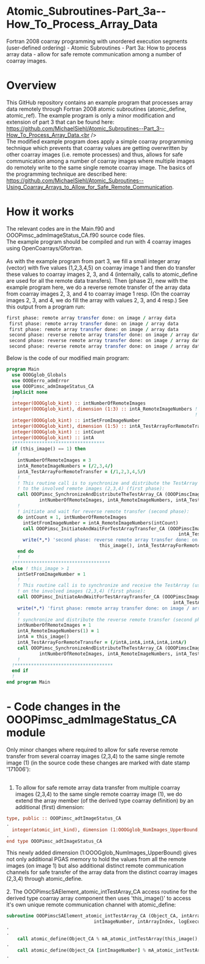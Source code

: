 # Atomic_Subroutines-Part_3a--How_To_Process_Array_Data
Fortran 2008 coarray programming with unordered execution segments (user-defined ordering) - Atomic Subroutines - Part 3a: How to process array data - allow for safe remote communication among a number of coarray images.

# Overview
This GitHub repository contains an example program that processes array data remotely through Fortran 2008 atomic subroutines (atomic_define, atomic_ref). The example program is only a minor modification and extension of part 3 that can be found here: https://github.com/MichaelSiehl/Atomic_Subroutines--Part_3--How_To_Process_Array_Data.<br />
<br />
The modified example program does apply a simple coarray programming technique which prevents that coarray values are getting overwritten by other coarray images (i.e. remote processes) and thus, allows for safe communication among a number of coarray images where multiple images do remotely write to the same single remote coarray image. The basics of the programming technique are described here: https://github.com/MichaelSiehl/Atomic_Subroutines--Using_Coarray_Arrays_to_Allow_for_Safe_Remote_Communication.

# How it works
The relevant codes are in the Main.f90 and OOOPimsc_admImageStatus_CA.f90 source code files.<br />
The example program should be compiled and run with 4 coarray images using OpenCoarrays/Gfortran.<br />
<br />
As with the example program from part 3, we fill a small integer array (vector) with five values (1,2,3,4,5) on coarray image 1 and then do transfer these values to coarray images 2, 3, and 4 (internally, calls to atomic_define are used for all the remote data transfers). Then (phase 2), new with the example program here, we do a reverse remote transfer of the array data from coarray images 2, 3, and 4 to coarray image 1 resp. (On the coarray images 2, 3, and 4, we do fill the array with values 2, 3, and 4 resp.)
See this output from a program run:<br />

```fortran
first phase: remote array transfer done: on image / array data           2           1           2           3           4           5
 first phase: remote array transfer done: on image / array data           3           1           2           3           4           5
 first phase: remote array transfer done: on image / array data           4           1           2           3           4           5
 second phase: reverse remote array transfer done: on image / array data           1           2           2           2           2           2
 second phase: reverse remote array transfer done: on image / array data           1           3           3           3           3           3
 second phase: reverse remote array transfer done: on image / array data           1           4           4           4           4           4
```

Below is the code of our modified main program:

```fortran
program Main
  use OOOGglob_Globals
  use OOOEerro_admError
  use OOOPimsc_admImageStatus_CA
  implicit none
  !
  integer(OOOGglob_kint) :: intNumberOfRemoteImages
  integer(OOOGglob_kint), dimension (1:3) :: intA_RemoteImageNumbers ! please compile and run the
                                                                     ! program with 4 coarray images
  integer(OOOGglob_kint) :: intSetFromImageNumber
  integer(OOOGglob_kint), dimension (1:5) :: intA_TestArrayForRemoteTransfer
  integer(OOOGglob_kint) :: intCount
  integer(OOOGglob_kint) :: intA
  !*********************************
  if (this_image() == 1) then
    !
    intNumberOfRemoteImages = 3
    intA_RemoteImageNumbers = (/2,3,4/)
    intA_TestArrayForRemoteTransfer = (/1,2,3,4,5/)
    !
    ! This routine call is to synchronize and distribute the TestArray (using atomic subroutines)
    ! to the involved remote images (2,3,4) (first phase):
    call OOOPimsc_SynchronizeAndDistributeTheTestArray_CA (OOOPimscImageStatus_CA_1, &
            intNumberOfRemoteImages, intA_RemoteImageNumbers, intA_TestArrayForRemoteTransfer)
    !
    ! initiate and wait for reverse remote transfer (second phase):
    do intCount = 1, intNumberOfRemoteImages
      intSetFromImageNumber = intA_RemoteImageNumbers(intCount)
      call OOOPimsc_InitiateAndWaitForTestArrayTransfer_CA (OOOPimscImageStatus_CA_1, intSetFromImageNumber, &
                                                               intA_TestArrayForRemoteTransfer)
      write(*,*) 'second phase: reverse remote array transfer done: on image / array data', &
                                  this_image(), intA_TestArrayForRemoteTransfer
    end do
    !
  !***********************************
  else ! this_image > 1
    intSetFromImageNumber = 1
    !
    ! This routine call is to synchronize and receive the TestArray (using atomic subroutines)
    ! on the involved images (2,3,4) (first phase):
    call OOOPimsc_InitiateAndWaitForTestArrayTransfer_CA (OOOPimscImageStatus_CA_1, intSetFromImageNumber, &
                                                             intA_TestArrayForRemoteTransfer)
    write(*,*) 'first phase: remote array transfer done: on image / array data', this_image(), intA_TestArrayForRemoteTransfer
    !
    ! synchronize and distribute the reverse remote transfer (second phase):
    intNumberOfRemoteImages = 1
    intA_RemoteImageNumbers(1) = 1
    intA = this_image()
    intA_TestArrayForRemoteTransfer = (/intA,intA,intA,intA,intA/)
    call OOOPimsc_SynchronizeAndDistributeTheTestArray_CA (OOOPimscImageStatus_CA_1, &
            intNumberOfRemoteImages, intA_RemoteImageNumbers, intA_TestArrayForRemoteTransfer)
    !
  !************************************
  end if
  !
end program Main
```

# - Code changes in the OOOPimsc_admImageStatus_CA module
Only minor changes where required to allow for safe reverse remote transfer from several coarray images (2,3,4) to the same single remote image (1) (in the source code these changes are marked with date stamp '171006'):<br />
<br />
1. To allow for safe remote array data transfer from multiple coarray images (2,3,4) to the same single remote coarray image (1), we do extend the array member (of the derived type coarray definition) by an additional (first) dimension:
```fortran
type, public :: OOOPimsc_adtImageStatus_CA
.
  integer(atomic_int_kind), dimension (1:OOOGglob_NumImages_UpperBound, 1:5) :: mA_atomic_intTestArray
.
end type OOOPimsc_adtImageStatus_CA
```
This newly added dimension (1:OOOGglob_NumImages_UpperBound) gives not only additional PGAS memory to hold the values from all the remote images (on image 1) but also additional distinct remote communication channels for safe transfer of the array data from the distinct coarray images (2,3,4) through atomic_define.<br />
<br />
2. The OOOPimscSAElement_atomic_intTestArray_CA access routine for the derived type coarray array component then uses 'this_image()' to access it's own unique remote communication channel with atomic_define:
```fortran
subroutine OOOPimscSAElement_atomic_intTestArray_CA (Object_CA, intArrayElementSyncStat, &
                                intImageNumber, intArrayIndex, logExecuteSyncMemory)
.
.
    call atomic_define(Object_CA % mA_atomic_intTestArray(this_image(),intArrayIndex), intArrayElementSyncStat)
.
    call atomic_define(Object_CA [intImageNumber] % mA_atomic_intTestArray(this_image(),intArrayIndex), intArrayElementSyncStat)
.
```
